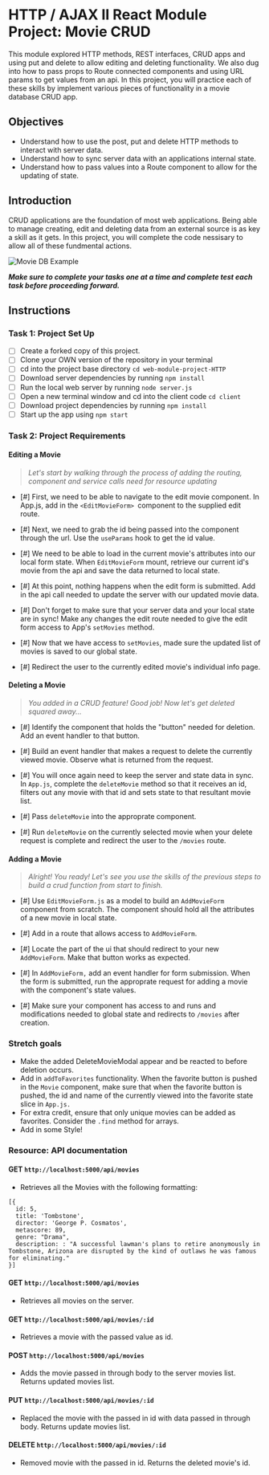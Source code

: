 # HTTP / AJAX II React Module Project: Movie CRUD

This module explored HTTP methods, REST interfaces, CRUD apps and using put and delete to allow editing and deleting functionality. We also dug into how to pass props to Route connected components and using URL params to get values from an api. In this project, you will practice each of these skills by implement various pieces of functionality in a movie database CRUD app.

## Objectives
- Understand how to use the post, put and delete HTTP methods to interact with server data.
- Understand how to sync server data with an applications internal state.
- Understand how to pass values into a Route component to allow for the updating of state.

## Introduction
CRUD applications are the foundation of most web applications. Being able to manage creating, edit and deleting data from an external source is as key a skill as it gets. In this project, you will complete the code nessisary to allow all of these fundmental actions.

![Movie DB Example](project-goals.gif)

***Make sure to complete your tasks one at a time and complete test each task before proceeding forward.***

## Instructions
### Task 1: Project Set Up
* [ ] Create a forked copy of this project.
* [ ] Clone your OWN version of the repository in your terminal
* [ ] cd into the project base directory `cd web-module-project-HTTP`
* [ ] Download server dependencies by running `npm install`
* [ ] Run the local web server by running `node server.js`
* [ ] Open a new terminal window and cd into the client code `cd client`
* [ ] Download project dependencies by running `npm install`
* [ ] Start up the app using `npm start`

### Task 2: Project Requirements
#### Editing a Movie
> *Let's start by walking through the process of adding the routing, component and service calls need for resource updating*

* [#] First, we need to be able to navigate to the edit movie component. In App.js, add in the `<EditMovieForm> `component to the supplied edit route.

* [#] Next, we need to grab the id being passed into the component through the url. Use the `useParams` hook to get the id value.

* [#] We need to be able to load in the current movie's attributes into our local form state. When `EditMovieForm` mount, retrieve our current id's movie from the api and save the data returned to local state.

* [#] At this point, nothing happens when the edit form is submitted. Add in the api call needed to update the server with our updated movie data.

* [#] Don't forget to make sure that your server data and your local state are in sync! Make any changes the edit route needed to give the edit form access to App's `setMovies` method.

* [#] Now that we have access to `setMovies`, made sure the updated list of movies is saved to our global state.

* [#] Redirect the user to the currently edited movie's individual info page.

#### Deleting a Movie
> *You added in a CRUD feature! Good job! Now let's get deleted squared away...*

* [#] Identify the component that holds the "button" needed for deletion. Add an event handler to that button.

* [#] Build an event handler that makes a request to delete the currently viewed movie. Observe what is returned from the request.

* [#] You will once again need to keep the server and state data in sync. In `App.js`, complete the `deleteMovie` method so that it receives an id, filters out any movie with that id and sets state to that resultant movie list.

* [#] Pass `deleteMovie` into the approprate component.

* [#] Run `deleteMovie` on the currently selected movie when your delete request is complete and redirect the user to the `/movies` route.

#### Adding a Movie
> *Alright! You ready! Let's see you use the skills of the previous steps to build a crud function from start to finish.*

* [#] Use `EditMovieForm.js` as a model to build an `AddMovieForm` component from scratch. The component should hold all the attributes of a new movie in local state.

* [#] Add in a route that allows access to `AddMovieForm`.

* [#] Locate the part of the ui that should redirect to your new `AddMovieForm`. Make that button works as expected.

* [#] In `AddMovieForm,` add an event handler for form submission. When the form is submitted, run the approprate request for adding a movie with the component's state values.

* [#] Make sure your component has access to and runs and modifications needed to global state and redirects to `/movies` after creation.

### Stretch goals
- Make the added DeleteMovieModal appear and be reacted to before deletion occurs.
- Add in `addToFavorites` functionality. When the favorite button is pushed in the `Movie` component, make sure that when the favorite button is pushed, the id and name of the currently viewed into the favorite state slice in `App.js.`
- For extra credit, ensure that only unique movies can be added as favorites. Consider the `.find` method for arrays.
- Add in some Style!

### Resource: API documentation 

#### GET `http://localhost:5000/api/movies`
- Retrieves all the Movies with the following formatting:
```
[{
  id: 5,
  title: 'Tombstone',
  director: 'George P. Cosmatos',
  metascore: 89,
  genre: "Drama",
  description: : "A successful lawman's plans to retire anonymously in Tombstone, Arizona are disrupted by the kind of outlaws he was famous for eliminating."
}]
```
#### GET `http://localhost:5000/api/movies`
- Retrieves all movies on the server.

#### GET `http://localhost:5000/api/movies/:id`
- Retrieves a movie with the passed value as id.

#### POST `http://localhost:5000/api/movies`
- Adds the movie passed in through body to the server movies list. Returns updated movies list.

#### PUT `http://localhost:5000/api/movies/:id`
- Replaced the movie with the passed in id with data passed in through body. Returns update movies list.

#### DELETE `http://localhost:5000/api/movies/:id`
- Removed movie with the passed in id. Returns the deleted movie's id.
